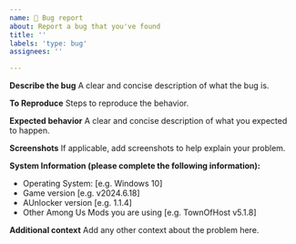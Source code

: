 ```yaml
---
name: 🐛 Bug report
about: Report a bug that you've found
title: ''
labels: 'type: bug'
assignees: ''

---
```


**Describe the bug**
A clear and concise description of what the bug is.

**To Reproduce**
Steps to reproduce the behavior.

**Expected behavior**
A clear and concise description of what you expected to happen.

**Screenshots**
If applicable, add screenshots to help explain your problem.

**System Information (please complete the following information):**
 - Operating System: [e.g. Windows 10]
 - Game version [e.g. v2024.6.18]
 - AUnlocker version [e.g. 1.1.4]
 - Other Among Us Mods you are using [e.g. TownOfHost v5.1.8]

**Additional context**
Add any other context about the problem here.
